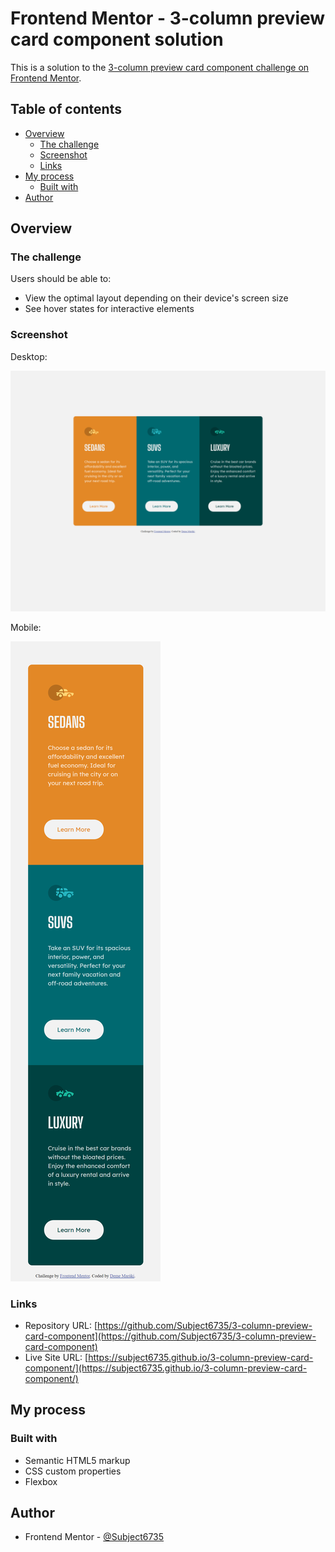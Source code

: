 # Frontend Mentor - 3-column preview card component solution

This is a solution to the [3-column preview card component challenge on Frontend Mentor](https://www.frontendmentor.io/challenges/3column-preview-card-component-pH92eAR2-).

## Table of contents

- [Overview](#overview)
  - [The challenge](#the-challenge)
  - [Screenshot](#screenshot)
  - [Links](#links)
- [My process](#my-process)
  - [Built with](#built-with)
- [Author](#author)

## Overview

### The challenge

Users should be able to:

- View the optimal layout depending on their device's screen size
- See hover states for interactive elements

### Screenshot

Desktop:

![](solution/solution_desktop.png)

Mobile:

![](solution/solution_mobile.png)

### Links

- Repository URL: [https://github.com/Subject6735/3-column-preview-card-component](https://github.com/Subject6735/3-column-preview-card-component)
- Live Site URL: [https://subject6735.github.io/3-column-preview-card-component/](https://subject6735.github.io/3-column-preview-card-component/)

## My process

### Built with

- Semantic HTML5 markup
- CSS custom properties
- Flexbox

## Author

- Frontend Mentor - [@Subject6735](https://www.frontendmentor.io/profile/Subject6735)
